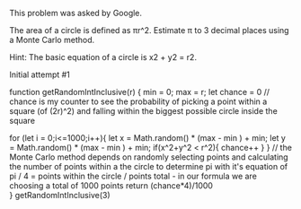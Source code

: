 This problem was asked by Google.

The area of a circle is defined as πr^2. Estimate π to 3 decimal places using a Monte Carlo method.

Hint: The basic equation of a circle is x2 + y2 = r2.

Initial attempt #1

function getRandomIntInclusive(r) {
  min = 0;
  max = r;
  let chance = 0
// chance is my counter to see the probability of picking a point within a square (of (2r)^2) and falling within the biggest possible circle inside the square

  for (let i = 0;i<=1000;i++){
    let x = Math.random() * (max - min ) + min;
    let y = Math.random() * (max - min ) + min; 
    if(x^2+y^2 < r^2){
      chance++
    }
  }
  //  the Monte Carlo method depends on randomly selecting points and calculating the number of points within a the circle to determine pi with it's equation of pi / 4 = points within the circle / points total - in our formula we are choosing a total of 1000 points
  return (chance*4)/1000  
}
getRandomIntInclusive(3)
